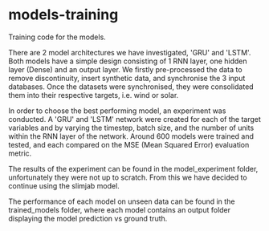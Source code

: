 # models-training
Training code for the models.

There are 2 model architectures we have investigated, 'GRU' and 'LSTM'. Both models have a simple design consisting of 1 RNN layer, one hidden layer (Dense) and an output layer. We firstly 
pre-processed the data to remove discontinuity, insert synthetic data, and synchronise the 3 input databases. Once the datasets were synchronised, they were consolidated them into their respective targets, 
i.e. wind or solar. 

In order to choose the best performing model, an experiment was conducted. A 'GRU' and 'LSTM' network were created for each of the target variables and by varying the timestep, batch size, 
and the number of units within the RNN layer of the network. Around 600 models were trained and tested, and each compared on the MSE (Mean Squared Error) evaluation  metric. 

The results of the experiment can be found in the model_experiment folder, unfortunately they were not up to scratch. From this we have decided to continue using the slimjab model.

The performance of each model on unseen data can be found in the trained_models folder, where each model contains an output folder displaying the model prediction vs ground truth. 
